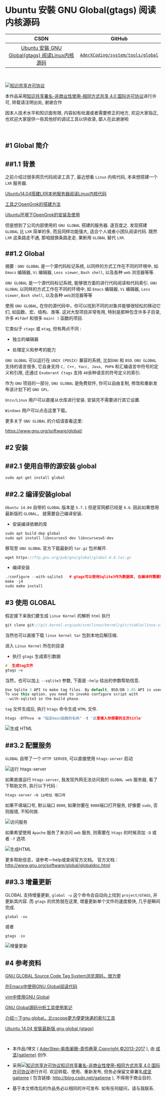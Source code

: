 Ubuntu 安裝 GNU Global(gtags) 阅读内核源码
=======

| CSDN | GitHub |
|:----:|:------:|
| [Ubuntu 安裝 GNU Global(gtags) 阅读Linux内核源码](http://blog.csdn.net/gatieme/article/details/78510497) | [`AderXCoding/system/tools/global`](https://github.com/gatieme/AderXCoding/tree/master/system/tools/global) |


<br>

<a rel="license" href="http://creativecommons.org/licenses/by-nc-sa/4.0/"><img alt="知识共享许可协议" style="border-width:0" src="https://i.creativecommons.org/l/by-nc-sa/4.0/88x31.png" /></a>

本作品采用<a rel="license" href="http://creativecommons.org/licenses/by-nc-sa/4.0/">知识共享署名-非商业性使用-相同方式共享 4.0 国际许可协议</a>进行许可, 转载请注明出处, 谢谢合作

因本人技术水平和知识面有限, 内容如有纰漏或者需要修正的地方, 欢迎大家指正, 也欢迎大家提供一些其他好的调试工具以供收录, 鄙人在此谢谢啦

<br>


#1	Global 简介
-------

##1.1	背景
-------

之前介绍过很多网页代码阅读工具了, 最近想看 `Linux` 内核代码, 本来想搭建一个 `LXR` 服务器.

[Ubuntu14.04搭建LXR本地服务器阅读Linux内核代码](http://blog.csdn.net/gatieme/article/details/53055190)

[工具之OpenGrok的搭建方法](http://blog.csdn.net/sauphy/article/details/50301815)

[Ubuntu环境下OpenGrok的安装及使用](http://blog.csdn.net/weihan1314/article/details/8944291)

但是想到了公司内部使用的 `GNU GLOBAL` 搭建的服务器. 遂百度之. 发现搭建 `GLOBAL` 比 `LXR` 简单的多, 而且同样功能强大, 适合个人或者小团队阅读代码. 既然 `LXR` 这条路走不通, 那咱就换条路走走. 果断用 `GLOBAL` 替代 `LXR`.


##1.2	Global
-------

摘要 : `GNU GLOBAL` 是一个源代码标记系统, 以同样的方式工作在不同的环境中, 如 `Emacs` 编辑器, `Vi` 编辑器, `Less viewer`, `Bash shell`, 以及各种 `web` 浏览器等等.


`GNU GLOBAL` 是一个源代码标记系统, 能够很方面的进行代码阅读和代码索引. `GNU GLOBAL` 以同样的方式工作在不同的环境中, 如 `Emacs` 编辑器, `Vi` 编辑器, `Less viewer`, `Bash shell`, 以及各种 `web`浏览器等等

使用 `GNU GLOBAL`, 在你的源代码中，你可以找到不同的对象并能够很轻松的移动它们, 如函数、宏、结构、类等. 这对大型项目非常有用, 特别是那种包含许多子目录, 许多 `#ifdef` 和很多 `main( )` 函数的项目.

它类似于 `ctags` 或 `etag`, 但有两点不同 :

*	独立的编辑器

*	处理定义和参考的能力

`GNU GLOBAL` 可以运行在 `UNIX (POSIX)` 兼容的系统, 比如`GNU` 和 `BSD`. `GNU GLOBAL` 支持的语言很多, 它自身支持  `C, C++, Yacc, Java, PHP4` 和汇编语言中符号的定义和引用, 还通过 `Exuberant Ctags` 支持 `40`余种语言的符号定义的索引.

作为 `GNU` 项目的一部分, `GNU GLOBAL` 是免费软件, 你可以自由复制, 修改和重新发布该计划下的 `GNU GPL`.

`Unix/Linux` 用户可以直接从仓库进行安装. 安装完不需要进行其它设置.

`Windows` 用户可以点击这里下载。

更多关于 `GNU GLOBAL` 的介绍请查看这里:

https://www.gnu.org/software/global/

#2	安装
-------

##2.1	使用自带的源安装 global
-------

```cpp
sudo apt-get install global
```



##2.2	编译安装global
-------

`Ubuntu 14.04` 自带的 `GLOBAL` 版本是 `5.7.1` 但是官网都已经是 `6.6`. 因此如果想用最新版的 `GLOBAL`， 就需要自己编译安装.

*	安装编译依赖的库

```cpp
sudo apt build-dep global
sudo apt install libncurses5-dev libncursesw5-dev
```

移驾至 `GNU GLOBAL` 官方下载最新的 `tar.gz` 包并解开.

```cpp
wget https://ftp.gnu.org/pub/gnu/global/global-6.6.tar.gz
```

*	编译安装

```cpp
./configure --with-sqlite3   # gtags可以使用Sqlite3作为数据库, 在编译时需要加这个参数
make -j4
sudo make install
```


#3	使用 GLOBAL
-------


假定接下来我们要生成 `Linux Kernel` 的解析 `html`
执行

```cpp
git clone git://git.kernel.org/pub/scm/linux/kernel/git/stable/linux-stable.git
```


当然也可以直接下载 `linux kernel tar` 包到本地后解压缩.

进入 `Linux Kernel` 所在的目录

*	执行 `gtags` 生成索引数据

```cpp
#  生成tag文件
gtags –v
```

当然，也可以加上 `--sqlite3` 参数, 下面是 `—help` 给出的参数帮助信息.

```cpp
Use Sqlite 3 API to make tag files. By default, BSD/DB 1.85 API is used.
To use this option, you need to invoke configure script with
--with-sqlite3 in the build phase.
```


`tag` 文件生成后, 执行 `htags` 命令生成 `HTML` 文件.

```cpp
htags -DfFnva -m "指定main函数的名称" -t '这里填入你想要的主页title'
```

![生成 `HTML`](htags_linux.png)


##3.2	配置服务
-------



`GLOBAL` 自带了一个 `HTTP SERVER`, 可以直接使用 `htags-server` 启动


![运行 `htags-server`](htags-server_start.png)

如果直接运行 `htags-server`, 我发现外网无法访问我的 `GLOBAL web` 服务器, 看了下帮助文件, 执行以下代码 :

```cpp
htags-server –b ip地址 端口号
```

如果不填端口号, 默认端口 `8000`, 如果你要在 `8080`端口打开服务, 好像要 `sudo`, 否则报错, 不知何故.


![访问服务](access_web_page.png)




如果希望使用 `Apache` 服务了来访问 `web` 服务, 则需要在 `htags` 的时候添加 `-D` 或者 `-f` 选项.


![生成HTML](htags_linux_apache.png)


更多帮助信息，请参考—help或查阅官方文档。
官方文档：http://www.gnu.org/software/global/globaldoc.html


##3.3	增量更新
-------

GLOBAL 支持增量更新, `global -u` 这个命令会自动向上找到 `project/GTAGS`, 并更新其内容. 而 `gtags` 的优势就在这里, 增量更新单个文件的速度极快, 几乎是瞬间完成.

```
global -vu
```

或者

```cpp
gtags -iv
```

![增量更新](incremental_updating.png)



#4	参考资料
-------

[GNU GLOBAL Source Code Tag System浏览源码，很方便](http://blog.csdn.net/sanlinux/article/details/5637852)

[在Emacs中使用GNU Global阅读代码](https://www.tuicool.com/articles/RbINZ3)

[vim中使用GNU Global](http://blog.csdn.net/up2wing/article/details/22829395)

[GNU Global源码分析工具使用笔记](http://blog.chinaunix.net/uid-20416834-id-120183.html)

[介绍一下gnu global，比cscope更方便更快速的索引工具](http://blog.csdn.net/zhengkarl/article/details/6901813)

[Ubuntu 14.04 安裝最新版 gnu global (gtags)](http://blog.csdn.net/vichie2008/article/details/50342393)

<br>

*	本作品/博文 ( [AderStep-紫夜阑珊-青伶巷草 Copyright ©2013-2017](http://blog.csdn.net/gatieme) ), 由 [成坚(gatieme)](http://blog.csdn.net/gatieme) 创作.

*	采用<a rel="license" href="http://creativecommons.org/licenses/by-nc-sa/4.0/"><img alt="知识共享许可协议" style="border-width:0" src="https://i.creativecommons.org/l/by-nc-sa/4.0/88x31.png" /></a><a rel="license" href="http://creativecommons.org/licenses/by-nc-sa/4.0/">知识共享署名-非商业性使用-相同方式共享 4.0 国际许可协议</a>进行许可. 欢迎转载、使用、重新发布, 但务必保留文章署名[成坚gatieme](http://blog.csdn.net/gatieme) ( 包含链接: http://blog.csdn.net/gatieme ), 不得用于商业目的.

*	基于本文修改后的作品务必以相同的许可发布. 如有任何疑问，请与我联系.
